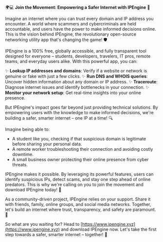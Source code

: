 🌍💻 **Join the Movement: Empowering a Safer Internet with IPEngine** 🚀

Imagine an internet where you can trust every domain and IP address you encounter. A world where scammers and cybercriminals are held accountable, and users have the power to make informed decisions online. This is the vision behind IPEngine, the revolutionary open-source networking utility app that's changing the game! 🛡️

IPEngine is a 100% free, globally accessible, and fully transparent tool designed for everyone – students, developers, travelers, IT pros, remote teams, and everyday users alike. With this powerful app, you can:

✨ **Lookup IP addresses and domains**: Verify if a website or network is genuine or fake with just a few clicks.
✨ **Run DNS and WHOIS queries**: Uncover hidden information about any domain or IP address.
✨ **Traceroute**: Diagnose internet issues and identify bottlenecks in your connection.
✨ **Monitor your network setup**: Get real-time insights into your online presence.

But IPEngine's impact goes far beyond just providing technical solutions. By empowering users with the knowledge to make informed decisions, we're building a safer, smarter internet – one IP at a time! 🔍

Imagine being able to:

* A student like you, checking if that suspicious domain is legitimate before sharing your personal data.
* A remote worker troubleshooting their connection and avoiding costly downtime.
* A small business owner protecting their online presence from cyber threats.

IPEngine makes it possible. By leveraging its powerful features, users can identify suspicious IPs, detect scams, and stay one step ahead of online predators. This is why we're calling on you to join the movement and download IPEngine today! 📡

As a community-driven project, IPEngine relies on your support. Share it with friends, family, online groups, and social media networks. Together, let's build an internet where trust, transparency, and safety are paramount. 💪

So what are you waiting for? Head to [https://www.ipengine.xyz](https://www.ipengine.xyz) and download IPEngine now. Let's take the first step towards a safer, smarter internet – together! 🌟